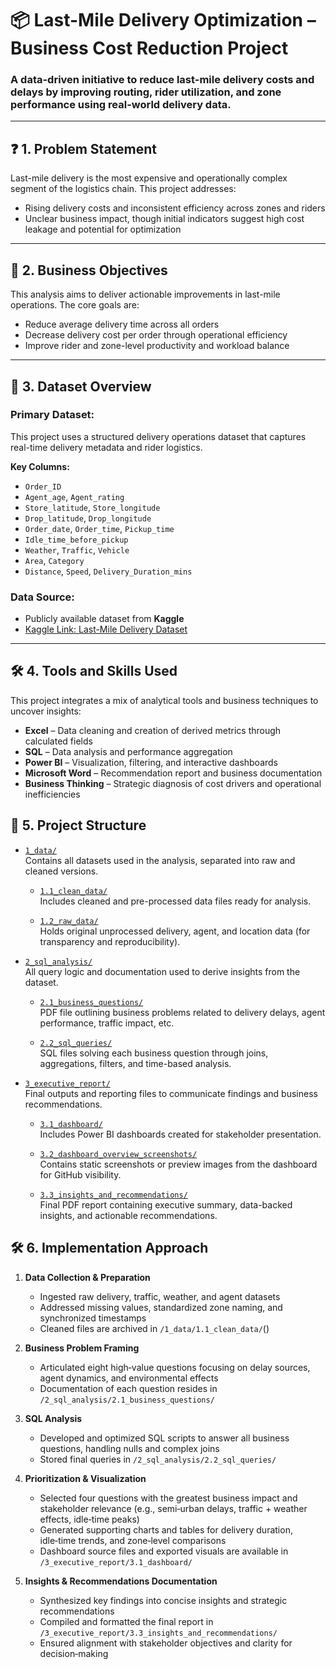 # 📦 Last-Mile Delivery Optimization – Business Cost Reduction Project

### A data-driven initiative to reduce last-mile delivery costs and delays by improving routing, rider utilization, and zone performance using real-world delivery data.

---

## ❓ 1. Problem Statement

Last-mile delivery is the most expensive and operationally complex segment of the logistics chain. This project addresses:

- Rising delivery costs and inconsistent efficiency across zones and riders  
- Unclear business impact, though initial indicators suggest high cost leakage and potential for optimization

---

## 🎯 2. Business Objectives

This analysis aims to deliver actionable improvements in last-mile operations. The core goals are:

- Reduce average delivery time across all orders  
- Decrease delivery cost per order through operational efficiency  
- Improve rider and zone-level productivity and workload balance  

---

## 📂 3. Dataset Overview

### Primary Dataset:

This project uses a structured delivery operations dataset that captures real-time delivery metadata and rider logistics.

**Key Columns:**

- `Order_ID`  
- `Agent_age`, `Agent_rating`  
- `Store_latitude`, `Store_longitude`  
- `Drop_latitude`, `Drop_longitude`  
- `Order_date`, `Order_time`, `Pickup_time`  
- `Idle_time_before_pickup`  
- `Weather`, `Traffic`, `Vehicle`  
- `Area`, `Category`  
- `Distance`, `Speed`, `Delivery_Duration_mins`  

### Data Source:

- Publicly available dataset from **Kaggle**  
- [Kaggle Link: Last-Mile Delivery Dataset](https://www.kaggle.com/datasets/sujalsuthar/amazon-delivery-dataset)

---

## 🛠️ 4. Tools and Skills Used

This project integrates a mix of analytical tools and business techniques to uncover insights:

- **Excel** – Data cleaning and creation of derived metrics through calculated fields  
- **SQL** – Data analysis and performance aggregation  
- **Power BI** – Visualization, filtering, and interactive dashboards  
- **Microsoft Word** – Recommendation report and business documentation  
- **Business Thinking** – Strategic diagnosis of cost drivers and operational inefficiencies

## 📁  5.  Project Structure

- [`1_data/`](https://github.com/Pranshul-cloud/Last-Mile-Delivery-Optimization/tree/main/01_data)  
  Contains all datasets used in the analysis, separated into raw and cleaned versions.

  - [`1.1_clean_data/`](https://github.com/Pranshul-cloud/Last-Mile-Delivery-Optimization/blob/main/01_data/1.1_last_mile_delivery_cleaned.csv)  
    Includes cleaned and pre-processed data files ready for analysis.

  - [`1.2_raw_data/`](https://github.com/Pranshul-cloud/Last-Mile-Delivery-Optimization/blob/main/01_data/1.2_last_mile_delivery_raw.csv)  
    Holds original unprocessed delivery, agent, and location data (for transparency and reproducibility).


- [`2_sql_analysis/`](https://github.com/Pranshul-cloud/Last-Mile-Delivery-Optimization/tree/main/02_sql_analysis)  
  All query logic and documentation used to derive insights from the dataset.

  - [`2.1_business_questions/`](https://github.com/Pranshul-cloud/Last-Mile-Delivery-Optimization/blob/main/02_sql_analysis/2.1_Last_Mile_Delivery_Optimization_Quections.pdf.pdf)  
    PDF  file outlining business problems related to delivery delays, agent performance, traffic impact, etc.

  - [`2.2_sql_queries/`](https://github.com/Pranshul-cloud/Last-Mile-Delivery-Optimization/blob/main/02_sql_analysis/2.2_last_mile_delivery_optimization_case_study.sql)  
    SQL files solving each business question through joins, aggregations, filters, and time-based analysis.


- [`3_executive_report/`](https://github.com/Pranshul-cloud/Last-Mile-Delivery-Optimization/tree/main/03_executive_report)  
  Final outputs and reporting files to communicate findings and business recommendations.

  - [`3.1_dashboard/`](https://github.com/Pranshul-cloud/Last-Mile-Delivery-Optimization/blob/main/03_executive_report/3.1_last_mile_dashboard.pbix)  
    Includes Power BI  dashboards created for stakeholder presentation.

  - [`3.2_dashboard_overview_screenshots/`](https://github.com/Pranshul-cloud/Last-Mile-Delivery-Optimization/blob/main/03_executive_report/3.2_dashboard_full_view.png)  
    Contains static screenshots or preview images from the dashboard for GitHub visibility.

  - [`3.3_insights_and_recommendations/`](https://github.com/Pranshul-cloud/Last-Mile-Delivery-Optimization/blob/main/03_executive_report/3.3_Insights_Recommendations_LastMileOptimization.pdf%20(1).pdf)  
    Final PDF report containing executive summary, data-backed insights, and actionable recommendations.


 ## 🛠️ 6.  Implementation Approach

1. **Data Collection & Preparation**  
   - Ingested raw delivery, traffic, weather, and agent datasets  
   - Addressed missing values, standardized zone naming, and synchronized timestamps  
   - Cleaned files are archived in `/1_data/1.1_clean_data/`()
2. **Business Problem Framing**  
   - Articulated eight high‑value questions focusing on delay sources, agent dynamics, and environmental effects  
   - Documentation of each question resides in `/2_sql_analysis/2.1_business_questions/`

3. **SQL Analysis**  
   - Developed and optimized SQL scripts to answer all business questions, handling nulls and complex joins  
   - Stored final queries in `/2_sql_analysis/2.2_sql_queries/`

4. **Prioritization & Visualization**  
   - Selected four questions with the greatest business impact and stakeholder relevance (e.g., semi‑urban delays, traffic + weather effects, idle‑time peaks)  
   - Generated supporting charts and tables for delivery duration, idle‑time trends, and zone‑level comparisons  
   - Dashboard source files and exported visuals are available in `/3_executive_report/3.1_dashboard/`
    
5. **Insights & Recommendations Documentation**  
   - Synthesized key findings into concise insights and strategic recommendations  
   - Compiled and formatted the final report in `/3_executive_report/3.3_insights_and_recommendations/`  
   - Ensured alignment with stakeholder objectives and clarity for decision‑making
